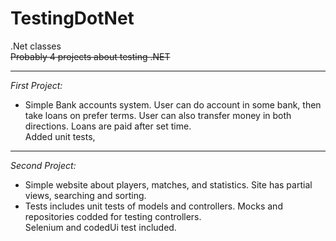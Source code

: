 # TestingDotNet
.Net classes  
~~Probably 4 projects about testing .NET~~

****
*First Project:*    

- Simple Bank accounts system. User can do account in some bank, then take loans on prefer terms. User can also transfer money in both directions. Loans are paid after set time.  
Added unit tests, 

****
*Second Project:*  

- Simple website about players, matches, and statistics. Site has partial views, searching and sorting.  
- Tests includes unit tests of models and controllers. Mocks and repositories codded for testing controllers.  
Selenium and codedUi test included.  

